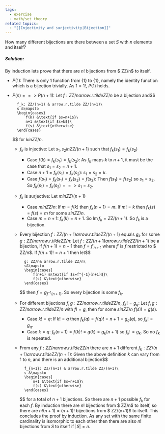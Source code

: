 ```yaml
---
tags:
  - exercise
  - math/set_theory
related topics:
  - "[[Injectivity and surjectivity|Bijection]]"
---
```

How many different bijections are there between a set $S$ with $n$ elements and itself?
##### Solution:
By induction lets prove that there are $n!$ bijections from $ ZZ/n$ to itself.
- $P(1)$:
	There is only $1$ function from $\{1\}$ to $\{1\}$, namely the identity function which is a bijection trivially. As $1=1!$, $P(1)$ holds.
- $P(n) ==> P(n+1)$:
	Let $f: ZZ/n arrow.r.tilde ZZ/n$ be a bijection and$$
	
		f_k: ZZ/(n+1) & arrow.r.tilde ZZ/(n+1)\
		s &\mapsto
		\begin{cases}
			f(k) &\text{if $s=n+1$}\
			n+1 &\text{if $s=k$}\
			f(s) &\text{otherwise}
		\end{cases}
	
	$$
	for $k in ZZ/n$.
	- $f_k$ is injective:
		Let $s_1, s_2 in ZZ/(n+1)$ such that $f_k(s_1)=f_k(s_2)$
		- Case $f(k)=f_k(s_1)=f_k(s_2)$:
			As $f_k$ maps $k$ to $n+1$, it must be the case that $s_1=s_2=n+1$.
		- Case $n+1=f_k(s_1)=f_k(s_2)$:
			$s_1=s_2=k$.
		- Case $f(s_1)=f_k(s_1)=f_k(s_2)=f(s_2)$:
			Then $f(s_1)=f(s_2)$ so $s_1=s_2$.
		So $f_k(s_1)=f_k(s_2) ==> s_1=s_2$.
	- $f_k$ is surjective:
		Let $m in ZZ/(n+1)$
		- Case $m in ZZ/n$:
			If $m= f(k)$ then $f_k(n+1)=m$. If $m != k$ then $f_k(s)=f(s)=m$ for some $s in ZZ/n$.
		- Case $m=n+1$:
			$f_k(k)=n+1$.
		So $\operatorname{Im}f_k= ZZ/(n+1)$.
	So $f_k$ is a bijection.
	- Every bijection $f: ZZ/(n+1) arrow.r.tilde ZZ/(n+1)$ equals $g_k$ for some $g: ZZ/n arrow.r.tilde ZZ/n$:
		Let $f: ZZ/(n+1) arrow.r.tilde ZZ/(n+1)$ be a bijection, if $f(n+1)=n+1$ then $f=f'_{n+1}$ where $f'$ is $f$ restricted to $ ZZ/n$. If $f(n+1) != n+1$ then let$$
		
			g: ZZ/n& arrow.r.tilde ZZ/n\
			s&\mapsto
			\begin{cases}
				f(n+1) &\text{if $s=f^{-1}(n+1)$}\
				f(s) &\text{otherwise}
			\end{cases}
		
		$$
		then $f=g_{f^{-1}(n+1)}$.
	So every bijection is some $f_k$.
	- For different bijections $f, g: ZZ/n arrow.r.tilde ZZ/n$, $f_k != g_q$:
		Let $f,g: ZZ/n arrow.r.tilde ZZ/n$ with $f != g$, then for some $s in ZZ/n$ $f(s) != g(s)$.
		- Case $k != q$:
			If $k != q$ then $f_k(q)=f(q) != n+1 = g_q(q)$, so $f_k != g_q$.
		- Case $k=q$:
			$f_k(n+1)=f(k) != g(k)=g_k(n+1)$ so $f_k != g_k$.
	So no $f_k$ is repeated.
	- From any $f: ZZ/n arrow.r.tilde ZZ/n$ there are $n+1$ different $f_k: ZZ/(n+1) arrow.r.tilde ZZ/(n+1)$:
		Given the above definition $k$ can vary from $1$ to $n$, and there is an additional bijection$$
		
			f_{n+1}: ZZ/(n+1) & arrow.r.tilde ZZ/(n+1)\
			s &\mapsto
			\begin{cases}
				n+1 &\text{if $s=n+1$}\
				f(s) &\text{otherwise}
			\end{cases}
		
		$$
		for a total of $n+1$ bijections.
	So there are $n+1$ possible $f_k$ for each $f$.
	By induction there are $n!$ bijections from $ ZZ/n$ to itself, so there are $n!(n+1)=(n+1)!$ bijections from $ ZZ/(n+1)$ to itself.
This concludes the proof by induction. As any set with the same finite cardinality is isomorphic to each other then there are also $n!$ bijections from $S$ to itself if $|S|=n$.